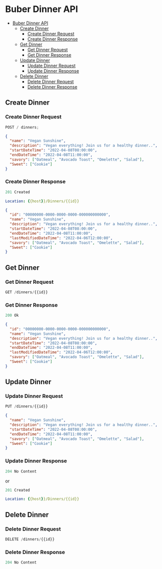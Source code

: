 # Buber Dinner API

- [Buber Dinner API](#buber-dinner-api)
  - [Create Dinner](#create-dinner)
    - [Create Dinner Request](#create-dinner-request)
    - [Create Dinner Response](#create-dinner-response)
  - [Get Dinner](#get-dinner)
    - [Get Dinner Request](#get-dinner-request)
    - [Get Dinner Response](#get-dinner-response)
  - [Update Dinner](#update-dinner)
    - [Update Dinner Request](#update-dinner-request)
    - [Update Dinner Response](#update-dinner-response)
  - [Delete Dinner](#delete-dinner)
    - [Delete Dinner Request](#delete-dinner-request)
    - [Delete Dinner Response](#delete-dinner-response)

## Create Dinner

### Create Dinner Request

```js
POST / dinners;
```

```json
{
  "name": "Vegan Sunshine",
  "description": "Vegan everything! Join us for a healthy dinner..",
  "startDateTime": "2022-04-08T08:00:00",
  "endDateTime": "2022-04-08T11:00:00",
  "savory": ["Oatmeal", "Avocado Toast", "Omelette", "Salad"],
  "Sweet": ["Cookie"]
}
```

### Create Dinner Response

```js
201 Created
```

```yml
Location: {{host}}/Dinners/{{id}}
```

```json
{
  "id": "00000000-0000-0000-0000-000000000000",
  "name": "Vegan Sunshine",
  "description": "Vegan everything! Join us for a healthy dinner..",
  "startDateTime": "2022-04-08T08:00:00",
  "endDateTime": "2022-04-08T11:00:00",
  "lastModifiedDateTime": "2022-04-06T12:00:00",
  "savory": ["Oatmeal", "Avocado Toast", "Omelette", "Salad"],
  "Sweet": ["Cookie"]
}
```

## Get Dinner

### Get Dinner Request

```js
GET /dinners/{{id}}
```

### Get Dinner Response

```js
200 Ok
```

```json
{
  "id": "00000000-0000-0000-0000-000000000000",
  "name": "Vegan Sunshine",
  "description": "Vegan everything! Join us for a healthy dinner..",
  "startDateTime": "2022-04-08T08:00:00",
  "endDateTime": "2022-04-08T11:00:00",
  "lastModifiedDateTime": "2022-04-06T12:00:00",
  "savory": ["Oatmeal", "Avocado Toast", "Omelette", "Salad"],
  "Sweet": ["Cookie"]
}
```

## Update Dinner

### Update Dinner Request

```js
PUT /dinners/{{id}}
```

```json
{
  "name": "Vegan Sunshine",
  "description": "Vegan everything! Join us for a healthy dinner..",
  "startDateTime": "2022-04-08T08:00:00",
  "endDateTime": "2022-04-08T11:00:00",
  "savory": ["Oatmeal", "Avocado Toast", "Omelette", "Salad"],
  "Sweet": ["Cookie"]
}
```

### Update Dinner Response

```js
204 No Content
```

or

```js
201 Created
```

```yml
Location: {{host}}/Dinners/{{id}}
```

## Delete Dinner

### Delete Dinner Request

```js
DELETE /dinners/{{id}}
```

### Delete Dinner Response

```js
204 No Content
```
